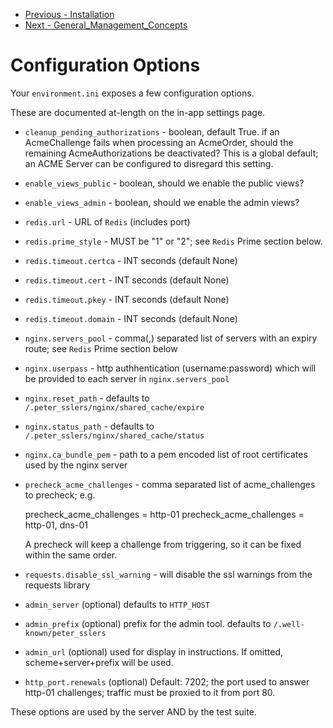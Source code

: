 * [Previous - Installation](https://github.com/aptise/peter_sslers/blob/main/docs/Installation.md)
* [Next - General_Management_Concepts](https://github.com/aptise/peter_sslers/blob/main/docs/General_Management_Concepts.md)

# Configuration Options

Your `environment.ini` exposes a few configuration options.

These are documented at-length on the in-app settings page.

* `cleanup_pending_authorizations` - boolean, default True. if an AcmeChallenge
  fails when processing an AcmeOrder, should the remaining AcmeAuthorizations be deactivated?
  This is a global default; an ACME Server can be configured to disregard this setting.

* `enable_views_public` - boolean, should we enable the public views?
* `enable_views_admin` - boolean, should we enable the admin views?

* `redis.url` - URL of `Redis` (includes port)
* `redis.prime_style` - MUST be "1" or "2"; see `Redis` Prime section below.
* `redis.timeout.certca` - INT seconds (default None)
* `redis.timeout.cert` - INT seconds (default None)
* `redis.timeout.pkey` - INT seconds (default None)
* `redis.timeout.domain` - INT seconds (default None)

* `nginx.servers_pool` - comma(,) separated list of servers with an expiry route;
  see `Redis` Prime section below
* `nginx.userpass` - http authhentication (username:password) which will be provided
  to each server in `nginx.servers_pool`
* `nginx.reset_path` - defaults to `/.peter_sslers/nginx/shared_cache/expire`
* `nginx.status_path` - defaults to `/.peter_sslers/nginx/shared_cache/status`
* `nginx.ca_bundle_pem` - path to a pem encoded list of root certificates used by the nginx server

* `precheck_acme_challenges` - comma separated list of acme_challenges to precheck; e.g.

    precheck_acme_challenges = http-01
    precheck_acme_challenges = http-01, dns-01

    A precheck will keep a challenge from triggering, so it can be fixed within the same order.

* `requests.disable_ssl_warning` - will disable the ssl warnings from the requests
  library

* `admin_server` (optional) defaults to `HTTP_HOST`
* `admin_prefix` (optional) prefix for the admin tool. defaults to `/.well-known/peter_sslers`
* `admin_url` (optional) used for display in instructions. If omitted,
  scheme+server+prefix will be used.
* `http_port.renewals` (optional) Default: 7202; the port used to answer
  http-01 challenges; traffic must be proxied to it from port 80.

These options are used by the server AND by the test suite.
